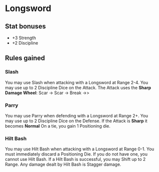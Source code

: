 # Longsword

## Stat bonuses

- +3 Strength
- +2 Discipline

## Rules gained

### Slash

You may use Slash when attacking with a Longsword at Range 2-4.
You may use up to 2 Discipline Dice on the Attack.
The Attack uses the **Sharp Damage Wheel**: Scar -> Scar -> Break ->>

### Parry

You may use Parry when defending with a Longsword at Range 2+.
You may use up to 2 Discipline Dice on the Defense.
If the Attack is **Sharp** it becomes **Normal**
On a tie, you gain 1 Positioning die.

### Hilt Bash

You may use Hilt Bash when attacking with a Longsword at Range 0-1.
You must immediately discard a Positioning Die.
If you do not have one, you cannot use Hilt Bash.
If a Hilt Bash is successful, you may Shift up to 2 Range.
Any damage dealt by Hilt Bash is Stagger damage.
